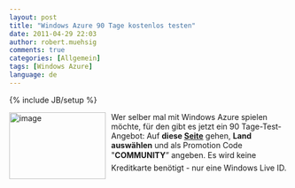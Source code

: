 ```yaml
---
layout: post
title: "Windows Azure 90 Tage kostenlos testen"
date: 2011-04-29 22:03
author: robert.muehsig
comments: true
categories: [Allgemein]
tags: [Windows Azure]
language: de
---
```

{% include JB/setup %}
<p><a href="{{BASE_PATH}}/assets/wp-images/image1260.png"><img style="border-bottom: 0px; border-left: 0px; margin: 0px 10px 0px 0px; display: inline; border-top: 0px; border-right: 0px" title="image" border="0" alt="image" align="left" src="{{BASE_PATH}}/assets/wp-images/image_thumb440.png" width="174" height="121" /></a>Wer selber mal mit Windows Azure spielen möchte, für den gibt es jetzt ein 90 Tage-Test-Angebot: Auf <strong>diese </strong><a href="http://www.msdn-online.de/go/AzureforCommunity "><strong>Seite</strong></a> gehen, <strong>Land auswählen</strong> und als Promotion Code "<strong>COMMUNITY</strong>” angeben. Es wird keine Kreditkarte benötigt - nur eine Windows Live ID.</p>
